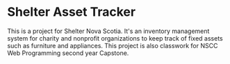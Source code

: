 # Shelter Asset Tracker

This is a project for Shelter Nova Scotia. It's an inventory management system for charity and nonprofit organizations to keep track of fixed assets such as furniture and appliances. This project is also classwork for NSCC Web Programming second year Capstone.